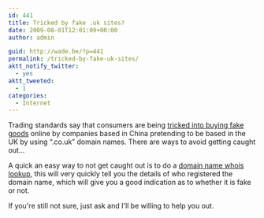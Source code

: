 ```yaml
---
id: 441
title: Tricked by fake .uk sites?
date: 2009-08-01T12:01:09+00:00
author: admin

guid: http://wade.be/?p=441
permalink: /tricked-by-fake-uk-sites/
aktt_notify_twitter:
  - yes
aktt_tweeted:
  - 1
categories:
  - Internet
---
```

<p class="lead">
  Trading standards say that consumers are being <a href="http://news.bbc.co.uk/1/hi/business/8178959.stm">tricked into buying fake goods</a> online by companies based in China pretending to be based in the UK by using &#8220;.co.uk&#8221; domain names. There are ways to avoid getting caught out&#8230;<!--more-->
</p>

A quick an easy way to not get caught out is to do a [domain name whois lookup](http://whoisx.co.uk/), this will very quickly tell you the details of who registered the domain name, which will give you a good indication as to whether it is fake or not.

If you're still not sure, just ask and I'll be willing to help you out.